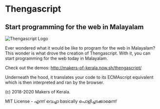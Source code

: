 # Thengascript
## Start programming for the web in Malayalam

![Thengascript Logo](./thengascript.png)

Ever wondered what it would be like to program for the web in Malayalam?
This wonder is what drove the creation of Thengascript.
With it, you can start programming for the web today in Malayalam.

Check out the demos: http://makers-of-kerala.now.sh/thengascript/

Underneath the hood, it translates your code to its ECMAscript equivalent which is then interpreted and ran by the browser.

(c) 2018-2020 Makers of Kerala.

MIT License - എന്ന് വെച്ചാ basically പൊളിച്ചടക്കാമെന്ന്
